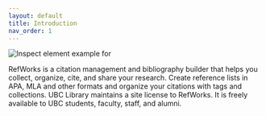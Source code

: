 ```yaml
---
layout: default
title: Introduction
nav_order: 1
---
```

![Inspect element example for ](image/refworks.png)

RefWorks is a citation management and bibliography builder that helps you collect, organize, cite, and share your research. Create reference lists in APA, MLA and other formats and organize your citations with tags and collections. UBC Library maintains a site license to RefWorks. It is freely available to UBC students, faculty, staff, and alumni. 
